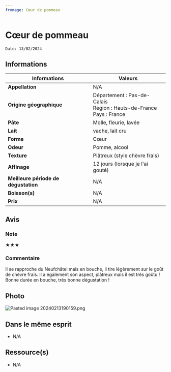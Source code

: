 ```yaml
---
fromage: Cœur de pommeau
---
```

# Cœur de pommeau

```
Date: 13/02/2024
```

## Informations

| Informations | Valeurs |
| ---- | ---- |
| **Appellation** | N/A |
| **Origine géographique** | Département : Pas-de-Calais<br>Région : Hauts-de-France<br>Pays : France   |
| **Pâte** | Molle, fleurie, lavée |
| **Lait** | vache, lait cru |
| **Forme** | Cœur |
| **Odeur** | Pomme, alcool |
| **Texture** | Plâtreux (style chèvre frais) |
| **Affinage** | 12 jours (lorsque je l'ai gouté) |
| **Meilleure période de dégustation** | N/A |
| **Boisson(s)** | N/A |
| **Prix** | N/A |

## Avis
### Note
★★★
### Commentaire
Il se rapproche du Neufchâtel mais en bouche, il tire légèrement sur le goût de chèvre frais. Il a également son aspect, plâtreux mais il est très goûtu ! Bonne durée en bouche, très bonne dégustation !

## Photo
![Pasted image 20240213190159.png](./M%C3%A9dias/Pasted%20image%2020240213190159.png)

## Dans le même esprit
* N/A

## Ressource(s)
* N/A